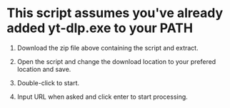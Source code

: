 # This script assumes you've already added yt-dlp.exe to your PATH

1. Download the zip file above containing the script and extract.

2. Open the script and change the download location to your prefered location and save.

3. Double-click to start.

4. Input URL when asked and click enter to start processing.
